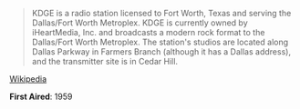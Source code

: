 > KDGE is a radio station licensed to Fort Worth, Texas and serving the Dallas/Fort Worth Metroplex. KDGE is currently owned by iHeartMedia, Inc. and broadcasts a modern rock format to the Dallas/Fort Worth Metroplex. The station's studios are located along Dallas Parkway in Farmers Branch (although it has a Dallas address), and the transmitter site is in Cedar Hill.


[Wikipedia](https://en.wikipedia.org/wiki/KDGE)

**First Aired**: 1959
